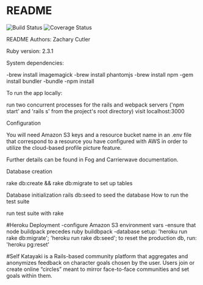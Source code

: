 # README

![Build Status](https://codeship.com/projects/5aecb580-6c95-0134-2387-2643ab6f7762/status?branch=master)
![Coverage Status](https://coveralls.io/repos/zach348/katayaki/badge.png)

README
Authors: Zachary Cutler

Ruby version: 2.3.1

System dependencies:

-brew install imagemagick
-brew install phantomjs
-brew install npm
-gem install bundler
-bundle
-npm install


To run the app locally:

run two concurrent processes for the rails and webpack servers ('npm start' and 'rails s' from the project's root directory)
visit localhost:3000


Configuration

You will need Amazon S3 keys and a resource bucket name in an .env file that correspond to a resource you have configured with AWS in order to utilize the cloud-based profile picture feature.

Further details can be found in Fog and Carrierwave documentation.


Database creation

rake db:create && rake db:migrate to set up tables

Database initialization
rails db:seed to seed the database
How to run the test suite

run test suite with rake


#Heroku Deployment
-configure Amazon S3 environment vars
-ensure that node buildpack precedes ruby buildbpack
-database setup: 'heroku run rake db:migrate'; 'heroku run rake db:seed';
to reset the production db, run: 'heroku pg:reset'


#Self
Katayaki is a Rails-based community platform that aggregates and anonymizes feedback on character goals chosen by the user. Users join or create online “circles” meant to mirror face-to-face communities and set goals within them.
